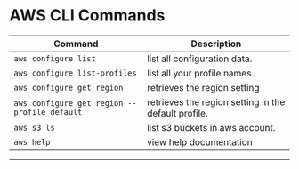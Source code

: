 # AWS CLI Commands

|                  Command                   |                     Description                     |
|--------------------------------------------|-----------------------------------------------------|
|`aws configure list`                        | list all configuration data.                        |
|`aws configure list-profiles`               | list all your profile names.                        |
|`aws configure get region`                  | retrieves the region setting                        |
|`aws configure get region --profile default`| retrieves the region setting in the default profile.|
| `aws s3 ls`                                | list s3 buckets in aws account.                     |
|`aws help`                                  | view help documentation                             |

---

